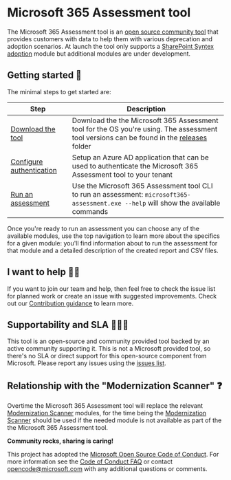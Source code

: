 # Microsoft 365 Assessment tool

The Microsoft 365 Assessment tool is an [open source community tool](https://github.com/pnp/pnpassessment) that provides customers with data to help them with various deprecation and adoption scenarios. At launch the tool only supports a [SharePoint Syntex adoption](sharepoint-syntex/readme.md) module but additional modules are under development.

## Getting started 🚀

The minimal steps to get started are:

Step | Description
-----|------------
[Download the tool](using-the-assessment-tool/download.md) | Download the the Microsoft 365 Assessment tool for the OS you're using. The assessment tool versions can be found in the [releases](https://github.com/pnp/pnpassessment/releases) folder
[Configure authentication](using-the-assessment-tool/setupauth.md) | Setup an Azure AD application that can be used to authenticate the Microsoft 365 Assessment tool to your tenant
[Run an assessment](using-the-assessment-tool/assess.md) | Use the Microsoft 365 Assessment tool CLI to run an assessment: `microsoft365-assessment.exe --help` will show the available commands

Once you're ready to run an assessment you can choose any of the available modules, use the top navigation to learn more about the specifics for a given module: you'll find information about to run the assessment for that module and a detailed description of the created report and CSV files.

## I want to help 🙋‍♂️

If you want to join our team and help, then feel free to check the issue list for planned work or create an issue with suggested improvements. Check out our [Contribution guidance](contributing/readme.md) to learn more.

## Supportability and SLA 💁🏾‍♀️

This tool is an open-source and community provided tool backed by an active community supporting it. This is not a Microsoft provided tool, so there's no SLA or direct support for this open-source component from Microsoft. Please report any issues using the [issues list](https://github.com/pnp/pnpassessment/issues).

## Relationship with the "Modernization Scanner" ❓

Overtime the Microsoft 365 Assessment tool will replace the relevant [Modernization Scanner](https://aka.ms/sharepoint/modernization/scanner) modules, for the time being the [Modernization Scanner](https://aka.ms/sharepoint/modernization/scanner) should be used if the needed module is not available as part of the the Microsoft 365 Assessment tool.

**Community rocks, sharing is caring!**

This project has adopted the [Microsoft Open Source Code of Conduct](https://opensource.microsoft.com/codeofconduct/). For more information see the [Code of Conduct FAQ](https://opensource.microsoft.com/codeofconduct/faq/) or contact [opencode@microsoft.com](mailto:opencode@microsoft.com) with any additional questions or comments.
